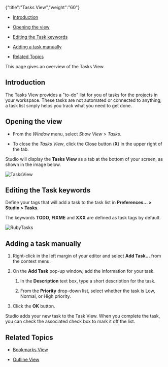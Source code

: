 {"title":"Tasks View","weight":"60"} 

*   [Introduction](#Introduction)
    
*   [Opening the view](#Openingtheview)
    
*   [Editing the Task keywords](#EditingtheTaskkeywords)
    
*   [Adding a task manually](#Addingataskmanually)
    
*   [Related Topics](#RelatedTopics)
    

This page gives an overview of the Tasks View.

## Introduction

The Tasks View provides a "to-do" list for you of tasks for the projects in your workspace. These tasks are not automated or connected to anything; a task list simply helps you track what you need to get done.

## Opening the view

*   From the _Window_ menu, select _Show View > Tasks_.
    
*   To close the _Tasks View_, click the Close button (**X**) in the upper right of the tab.
    

Studio will display the **Tasks View** as a tab at the bottom of your screen, as shown in the image below.

![TasksView](/Images/appc/download/attachments/30083304/TasksView.png)

## Editing the Task keywords

Define your tags that will add a task to the task list in **Preferences... > Studio > Tasks**.

The keywords **TODO**, **FIXME** and **XXX** are defined as task tags by default.

![RubyTasks](/Images/appc/download/attachments/30083304/RubyTasks.png)

## Adding a task manually

1.  Right-click in the left margin of your editor and select **Add Task...** from the context menu.
    
2.  On the **Add Task** pop-up window, add the information for your task.
    
    1.  In the **Description** text box, type a short description for the task.
        
    2.  From the **Priority** drop-down list, select whether the task is Low, Normal, or High priority.
        
3.  Click the **OK** button.
    

Studio adds your new task to the Task View. When you complete the task, you can check the associated check box to mark it off the list.

## Related Topics

*   [Bookmarks View](/docs/appc/Axway_Appcelerator_Studio/Axway_Appcelerator_Studio_Guide/Basic_Concepts/Views/Bookmarks_View/)
    
*   [Outline View](/docs/appc/Axway_Appcelerator_Studio/Axway_Appcelerator_Studio_Guide/Basic_Concepts/Views/Outline_View/)